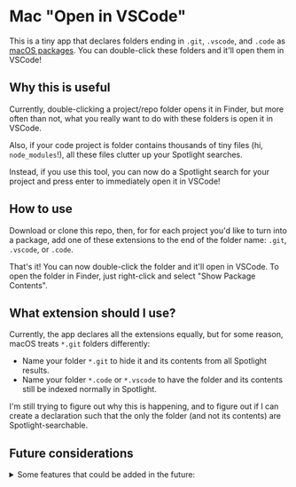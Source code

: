 # Mac "Open in VSCode"

This is a tiny app that declares folders ending in `.git`, `.vscode`, and
`.code` as [macOS packages]. You can double-click these folders and it'll open
them in VSCode!

[macos packages]: https://en.wikipedia.org/wiki/Package_(macOS)

## Why this is useful

Currently, double-clicking a project/repo folder opens it in Finder, but more
often than not, what you really want to do with these folders is open it in
VSCode.

Also, if your code project is folder contains thousands of tiny files (hi,
`node_modules`!), all these files clutter up your Spotlight searches.

Instead, if you use this tool, you can now do a Spotlight search for your
project and press enter to immediately open it in VSCode!

## How to use

Download or clone this repo, then, for for each project you'd like to turn into
a package, add one of these extensions to the end of the folder name: `.git`,
`.vscode`, or `.code`.

That's it! You can now double-click the folder and it'll open in VSCode. To open
the folder in Finder, just right-click and select "Show Package Contents".

## What extension should I use?

Currently, the app declares all the extensions equally, but for some reason,
macOS treats `*.git` folders differently:

- Name your folder `*.git` to hide it and its contents from all Spotlight
  results.
- Name your folder `*.code` or `*.vscode` to have the folder and its contents
  still be indexed normally in Spotlight.

I'm still trying to figure out why this is happening, and to figure out if I can
create a declaration such that the only the folder (and not its contents) are
Spotlight-searchable.

## Future considerations

<details>

<summary>Some features that could be added in the future:</summary>

- [ ] Allow setting a preference to change the app the file opens in.
  - Workaround, edit the id near the bottom of this file:
    `Code Project Launcher.app/Contents/MacOS/Code Project Launcher`.
- [ ] Look into which supported extensions (`.git`, `.vscode`, `.code`) makes
      the most sense for most users, and perhaps change the app to only support
      that one.
- [ ] Allow a different app per extension.
- [ ] Allow showing a prompt for the user to choose which app to open the folder
      in.
- [ ] Add a Uniform Type Identifier to the type declaration such that the "Open
      With" menu shows more relevant results. (It probably should be
      `public.folder`.)

</details>
